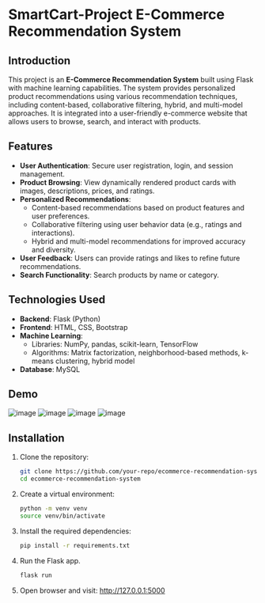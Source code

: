 # SmartCart-Project E-Commerce Recommendation System

## Introduction
This project is an **E-Commerce Recommendation System** built using Flask with machine learning capabilities. The system provides personalized product recommendations using various recommendation techniques, including content-based, collaborative filtering, hybrid, and multi-model approaches. It is integrated into a user-friendly e-commerce website that allows users to browse, search, and interact with products.

## Features
- **User Authentication**: Secure user registration, login, and session management.
- **Product Browsing**: View dynamically rendered product cards with images, descriptions, prices, and ratings.
- **Personalized Recommendations**: 
  - Content-based recommendations based on product features and user preferences.
  - Collaborative filtering using user behavior data (e.g., ratings and interactions).
  - Hybrid and multi-model recommendations for improved accuracy and diversity.
- **User Feedback**: Users can provide ratings and likes to refine future recommendations.
- **Search Functionality**: Search products by name or category.

## Technologies Used
- **Backend**: Flask (Python)
- **Frontend**: HTML, CSS, Bootstrap
- **Machine Learning**: 
  - Libraries: NumPy, pandas, scikit-learn, TensorFlow
  - Algorithms: Matrix factorization, neighborhood-based methods, k-means clustering, hybrid model
- **Database**: MySQL 

## Demo
![image](https://github.com/user-attachments/assets/5dab9c00-5f3f-4b84-a886-b3805ff5df09)
![image](https://github.com/user-attachments/assets/db8434ce-6b3c-493a-9640-c3d0acb146b5)
![image](https://github.com/user-attachments/assets/7e26fcbc-5d11-40fb-b931-dd10f26e979e)
![image](https://github.com/user-attachments/assets/89c5b006-fb2e-4013-a45e-cc3366fe2b39)


## Installation
1. Clone the repository:
   ```bash
   git clone https://github.com/your-repo/ecommerce-recommendation-system.git
   cd ecommerce-recommendation-system
2. Create a virtual environment:
   ```bash
   python -m venv venv
   source venv/bin/activate
3. Install the required dependencies:
   ```bash
   pip install -r requirements.txt
4. Run the Flask app.
   ```bash
   flask run
5. Open browser and visit: http://127.0.0.1:5000
